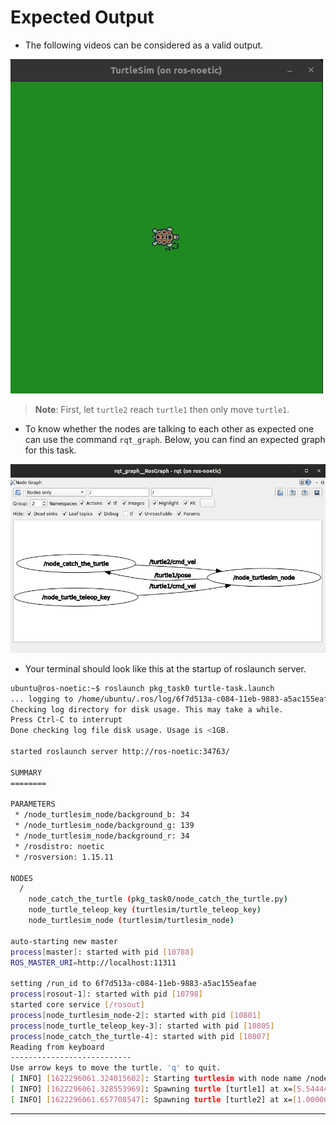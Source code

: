# Expected Output

- The following videos can be considered as a valid output.

![expected-output.gif](expected-output.gif)

> **Note**: First, let `turtle2` reach `turtle1` then only move `turtle1`.

- To know whether the nodes are talking to each other as expected one can use the command `rqt_graph`. Below, you can find an expected graph for this task.

![rqt_graph-output.png](rqt_graph-output.png)

- Your terminal should look like this at the startup of roslaunch server.

```bash
ubuntu@ros-noetic:~$ roslaunch pkg_task0 turtle-task.launch 
... logging to /home/ubuntu/.ros/log/6f7d513a-c084-11eb-9883-a5ac155eafae/roslaunch-ros-noetic-10780.log
Checking log directory for disk usage. This may take a while.
Press Ctrl-C to interrupt
Done checking log file disk usage. Usage is <1GB.

started roslaunch server http://ros-noetic:34763/

SUMMARY
========

PARAMETERS
 * /node_turtlesim_node/background_b: 34
 * /node_turtlesim_node/background_g: 139
 * /node_turtlesim_node/background_r: 34
 * /rosdistro: noetic
 * /rosversion: 1.15.11

NODES
  /
    node_catch_the_turtle (pkg_task0/node_catch_the_turtle.py)
    node_turtle_teleop_key (turtlesim/turtle_teleop_key)
    node_turtlesim_node (turtlesim/turtlesim_node)

auto-starting new master
process[master]: started with pid [10788]
ROS_MASTER_URI=http://localhost:11311

setting /run_id to 6f7d513a-c084-11eb-9883-a5ac155eafae
process[rosout-1]: started with pid [10798]
started core service [/rosout]
process[node_turtlesim_node-2]: started with pid [10801]
process[node_turtle_teleop_key-3]: started with pid [10805]
process[node_catch_the_turtle-4]: started with pid [10807]
Reading from keyboard
---------------------------
Use arrow keys to move the turtle. 'q' to quit.
[ INFO] [1622296061.324015602]: Starting turtlesim with node name /node_turtlesim_node
[ INFO] [1622296061.328553969]: Spawning turtle [turtle1] at x=[5.544445], y=[5.544445], theta=[0.000000]
[ INFO] [1622296061.657708547]: Spawning turtle [turtle2] at x=[1.000000], y=[1.000000], theta=[0.000000]
```

---